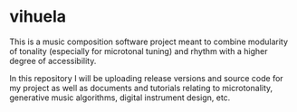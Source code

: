 # vihuela
This is a music composition software project meant to combine modularity of tonality (especially for microtonal tuning) and rhythm with a higher degree of accessibility.

In this repository I will be uploading release versions and source code for my project as well as documents and tutorials relating to microtonality, generative music algorithms, digital instrument design, etc.
